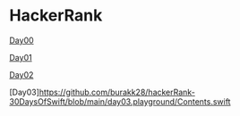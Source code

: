 # HackerRank


[Day00](https://github.com/burakk28/hackerRank-30DaysOfSwift/blob/main/day00.playground/main.swift)

[Day01](https://github.com/burakk28/hackerRank-30DaysOfSwift/blob/main/day01.playground/main.swift)

[Day02](https://github.com/burakk28/hackerRank-30DaysOfSwift/blob/main/day02.playground/Contents.swift)

[Day03]https://github.com/burakk28/hackerRank-30DaysOfSwift/blob/main/day03.playground/Contents.swift
